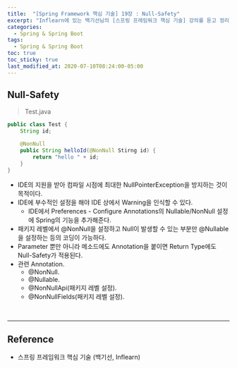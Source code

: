 ```yaml
---
title:  "[Spring Framework 핵심 기술] 19장 : Null-Safety"
excerpt: "Inflearn에 있는 백기선님의 [스프링 프레임워크 핵심 기술] 강의를 듣고 정리한 필기입니다."
categories:
  - Spring & Spring Boot
tags:
  - Spring & Spring Boot
toc: true
toc_sticky: true
last_modified_at: 2020-07-10T08:24:00-05:00
---
```


## Null-Safety


> Test.java

```java
public class Test {
	String id;

	@NonNull
	public String helloId(@NonNull Stirng id) {
		return "hello " + id;
	}
}
```

* IDE의 지원을 받아 컴파일 시점에 최대한 NullPointerException을 방지하는 것이 목적이다.
* IDE에 부수적인 설정을 해야 IDE 상에서 Warning을 인식할 수 있다.
	* IDE에서 Preferences - Configure Annotations의 Nullable/NonNull 설정에 Spring의 기능을 추가해준다.
* 패키지 레벨에서 @NonNull을 설정하고 Null이 발생할 수 있는 부분만 @Nullable을 설정하는 등의 코딩이 가능하다.
* Parameter 뿐만 아니라 메소드에도 Annotation을 붙이면 Return Type에도 Null-Safety가 적용된다.
* 관련 Annotation.
	* @NonNull.
	* @Nullable.
	* @NonNullApi(패키지 레벨 설정).
	* @NonNullFields(패키지 레벨 설정).

<br>

---

## Reference

*	스프링 프레임워크 핵심 기술 (백기선, Inflearn)
